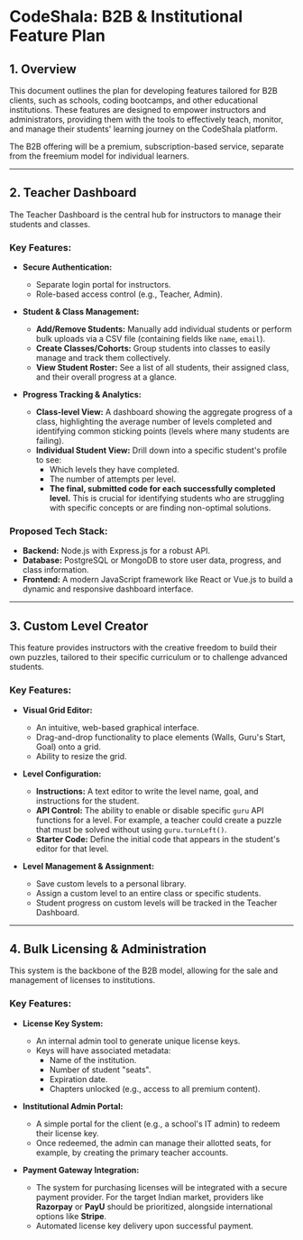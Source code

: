 # CodeShala: B2B & Institutional Feature Plan

## 1. Overview

This document outlines the plan for developing features tailored for B2B clients, such as schools, coding bootcamps, and other educational institutions. These features are designed to empower instructors and administrators, providing them with the tools to effectively teach, monitor, and manage their students' learning journey on the CodeShala platform.

The B2B offering will be a premium, subscription-based service, separate from the freemium model for individual learners.

---

## 2. Teacher Dashboard

The Teacher Dashboard is the central hub for instructors to manage their students and classes.

### Key Features:

*   **Secure Authentication:**
    *   Separate login portal for instructors.
    *   Role-based access control (e.g., Teacher, Admin).

*   **Student & Class Management:**
    *   **Add/Remove Students:** Manually add individual students or perform bulk uploads via a CSV file (containing fields like `name`, `email`).
    *   **Create Classes/Cohorts:** Group students into classes to easily manage and track them collectively.
    *   **View Student Roster:** See a list of all students, their assigned class, and their overall progress at a glance.

*   **Progress Tracking & Analytics:**
    *   **Class-level View:** A dashboard showing the aggregate progress of a class, highlighting the average number of levels completed and identifying common sticking points (levels where many students are failing).
    *   **Individual Student View:** Drill down into a specific student's profile to see:
        *   Which levels they have completed.
        *   The number of attempts per level.
        *   **The final, submitted code for each successfully completed level.** This is crucial for identifying students who are struggling with specific concepts or are finding non-optimal solutions.

### Proposed Tech Stack:

*   **Backend:** Node.js with Express.js for a robust API.
*   **Database:** PostgreSQL or MongoDB to store user data, progress, and class information.
*   **Frontend:** A modern JavaScript framework like React or Vue.js to build a dynamic and responsive dashboard interface.

---

## 3. Custom Level Creator

This feature provides instructors with the creative freedom to build their own puzzles, tailored to their specific curriculum or to challenge advanced students.

### Key Features:

*   **Visual Grid Editor:**
    *   An intuitive, web-based graphical interface.
    *   Drag-and-drop functionality to place elements (Walls, Guru's Start, Goal) onto a grid.
    *   Ability to resize the grid.

*   **Level Configuration:**
    *   **Instructions:** A text editor to write the level name, goal, and instructions for the student.
    *   **API Control:** The ability to enable or disable specific `guru` API functions for a level. For example, a teacher could create a puzzle that must be solved without using `guru.turnLeft()`.
    *   **Starter Code:** Define the initial code that appears in the student's editor for that level.

*   **Level Management & Assignment:**
    *   Save custom levels to a personal library.
    *   Assign a custom level to an entire class or specific students.
    *   Student progress on custom levels will be tracked in the Teacher Dashboard.

---

## 4. Bulk Licensing & Administration

This system is the backbone of the B2B model, allowing for the sale and management of licenses to institutions.

### Key Features:

*   **License Key System:**
    *   An internal admin tool to generate unique license keys.
    *   Keys will have associated metadata:
        *   Name of the institution.
        *   Number of student "seats".
        *   Expiration date.
        *   Chapters unlocked (e.g., access to all premium content).

*   **Institutional Admin Portal:**
    *   A simple portal for the client (e.g., a school's IT admin) to redeem their license key.
    *   Once redeemed, the admin can manage their allotted seats, for example, by creating the primary teacher accounts.

*   **Payment Gateway Integration:**
    *   The system for purchasing licenses will be integrated with a secure payment provider. For the target Indian market, providers like **Razorpay** or **PayU** should be prioritized, alongside international options like **Stripe**.
    *   Automated license key delivery upon successful payment.
